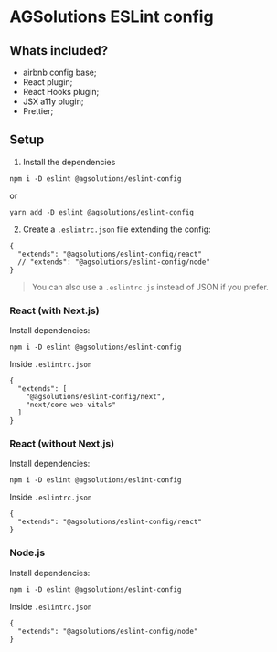 # AGSolutions ESLint config

## Whats included?

- airbnb config base;
- React plugin;
- React Hooks plugin;
- JSX a11y plugin;
- Prettier;

## Setup

1. Install the dependencies
```
npm i -D eslint @agsolutions/eslint-config
``` 
or
```
yarn add -D eslint @agsolutions/eslint-config
```

2. Create a `.eslintrc.json` file extending the config:
```
{
  "extends": "@agsolutions/eslint-config/react"
  // "extends": "@agsolutions/eslint-config/node"
}
```

> You can also use a `.eslintrc.js` instead of JSON if you prefer.

### React (with Next.js)

Install dependencies:
```
npm i -D eslint @agsolutions/eslint-config
```
Inside `.eslintrc.json`
```
{
  "extends": [
    "@agsolutions/eslint-config/next", 
    "next/core-web-vitals"
  ]
}
```

### React (without Next.js)

Install dependencies:
```
npm i -D eslint @agsolutions/eslint-config
```
Inside `.eslintrc.json`
```
{
  "extends": "@agsolutions/eslint-config/react"
}
```

### Node.js

Install dependencies:
```
npm i -D eslint @agsolutions/eslint-config
```
Inside `.eslintrc.json`
```
{
  "extends": "@agsolutions/eslint-config/node"
}
```